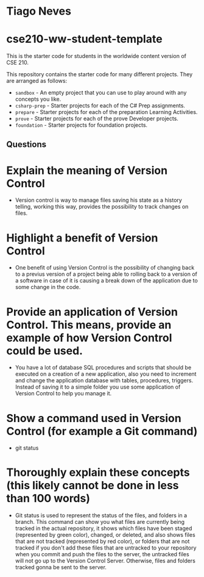 # Tiago Neves
# cse210-ww-student-template
This is the starter code for students in the worldwide content version of CSE 210.

This repository contains the starter code for many different projects. They are arranged as follows:

* `sandbox` - An empty project that you can use to play around with any concepts you like.
* `csharp-prep` - Starter projects for each of the C# Prep assignments.
* `prepare` - Starter projects for each of the preparation Learning Activities.
* `prove` - Starter projects for each of the prove Developer projects.
* `foundation` - Starter projects for foundation projects.

## Questions
# Explain the meaning of Version Control
- Version control is way to manage files saving his state as a history telling, working this way, provides the possibility to track changes on files.
# Highlight a benefit of Version Control
- One benefit of using Version Control is the possibility of changing back to a previus version of a project being able to rolling back to a version of a software in case of it is causing a break down of the application due to some change in the code.
# Provide an application of Version Control. This means, provide an example of how Version Control could be used.
- You have a lot of database SQL procedures and scripts that should be executed on a creation of a new application, also you need to increment and change the application database with tables, procedures, triggers. Instead of saving it to a simple folder you use some application of Version Control to help you manage it.
# Show a command used in Version Control (for example a Git command)
- git status
# Thoroughly explain these concepts (this likely cannot be done in less than 100 words)
- Git status is used to represent the status of the files, and folders in a branch. This command can show you what files are currently being tracked in the actual repository, it shows which files have been staged (represented by green color), changed, or deleted, and also shows files that are not tracked (represented by red color),  or folders that are not tracked if you don't add these files that are untracked to your repository when you commit and push the files to the server, the untracked files will not go up to the Version Control Server. Otherwise, files and folders tracked gonna be sent to the server.

